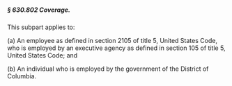 ##### § 630.802 Coverage. #####

This subpart applies to:

(a) An employee as defined in section 2105 of title 5, United States Code, who is employed by an executive agency as defined in section 105 of title 5, United States Code; and

(b) An individual who is employed by the government of the District of Columbia.